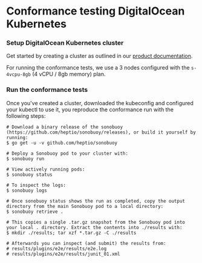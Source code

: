 # Conformance testing DigitalOcean Kubernetes

### Setup DigitalOcean Kubernetes cluster

Get started by creating a cluster as outlined in our [product documentation](https://www.digitalocean.com/docs/kubernetes/how-to/create-cluster/).

For running the conformance tests, we use a 3 nodes configured with the `s-4vcpu-8gb` (4 vCPU / 8gb memory) plan.

### Run the conformance tests

Once you've created a cluster, downloaded the kubeconfig and configured your kubectl to use it, you reproduce the conformance run with the following steps:

```
# Download a binary release of the sonobuoy (https://github.com/heptio/sonobuoy/releases), or build it yourself by running:
$ go get -u -v github.com/heptio/sonobuoy

# Deploy a Sonobuoy pod to your cluster with:
$ sonobuoy run

# View actively running pods:
$ sonobuoy status

# To inspect the logs:
$ sonobuoy logs

# Once sonobuoy status shows the run as completed, copy the output directory from the main Sonobuoy pod to a local directory:
$ sonobuoy retrieve .

# This copies a single .tar.gz snapshot from the Sonobuoy pod into your local . directory. Extract the contents into ./results with:
$ mkdir ./results; tar xzf *.tar.gz -C ./results

# Afterwards you can inspect (and submit) the results from:
# results/plugins/e2e/results/e2e.log
# results/plugins/e2e/results/junit_01.xml
```
